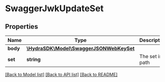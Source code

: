 # SwaggerJwkUpdateSet

## Properties
Name | Type | Description | Notes
------------ | ------------- | ------------- | -------------
**body** | [**\HydraSDK\Model\SwaggerJSONWebKeySet**](SwaggerJSONWebKeySet.md) |  | [optional] 
**set** | **string** | The set in: path | 

[[Back to Model list]](../README.md#documentation-for-models) [[Back to API list]](../README.md#documentation-for-api-endpoints) [[Back to README]](../README.md)


